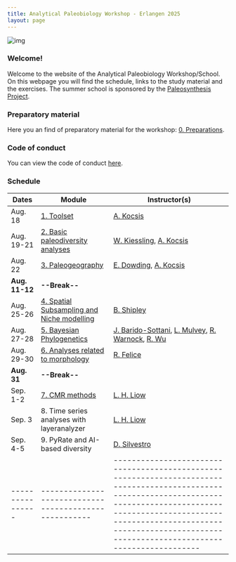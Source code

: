```yaml
---
title: Analytical Paleobiology Workshop - Erlangen 2025
layout: page
---
```


![img]({{site.baseurl}}/images/erlangen.jpg) 


### Welcome!

Welcome to the website of the Analytical Paleobiology Workshop/School. On this webpage you will find the schedule, links to the study material and the exercises. The summer school is sponsored by the [Paleosynthesis Project](http://www.paleosynthesis.de/).

### Preparatory material

Here you an find of preparatory material for the workshop: [0. Preparations]({{site.url}}{{site.baseurl}}/prepare/). 

### Code of conduct

You can view the code of conduct [here]({{site.baseurl}}/code_of_conduct/). 

### Schedule

| Dates          | Module                                              | Instructor(s)                                                                                                                                                                                                                                                     |
|----------------|-----------------------------------------------------|-------------------------------------------------------------------------------------------------------------------------------------------------------------------------------------------------------------------------------------------------------------------|
| Aug. 18        | [1. Toolset]({{site.url}}{{site.baseurl}}/toolset/) | [A. Kocsis](https://www.gzn.nat.fau.de/palaeontologie/team/wissenschaftler/kocsis/)                                                                                                                                                                               |
| Aug. 19-21     | [2. Basic paleodiversity analyses]({{site.url}}{{site.baseurl}}/paleodiversity/)                    | [W. Kiessling](https://www.gzn.nat.fau.de/palaeontologie/team/professors/kiessling/), [A. Kocsis](https://www.gzn.nat.fau.de/palaeontologie/team/wissenschaftler/kocsis/) |
| Aug. 22        | [3. Paleogeography]({{site.url}}{{site.baseurl}}/paleogeography/)                                   | [E. Dowding](https://www.gzn.nat.fau.de/palaeontologie/team/wissenschaftler/elizabeth-dowding/), [A. Kocsis](https://www.gzn.nat.fau.de/palaeontologie/team/wissenschaftler/kocsis/)                                                                              |
| **Aug. 11-12** | **--Break--**                                       |                                                                                                                                                                                                                                                                   |
| Aug. 25-26     | [4. Spatial Subsampling and Niche modelling]({{site.url}}{{site.baseurl}}/ssub-niches)          | [B. Shipley](https://palaeobiology.web.ox.ac.uk/people/benjamin-shipley)                                                                                                                                                                                                         |
| Aug. 27-28     | [5. Bayesian Phylogenetics]({{site.url}}{{site.baseurl}}/phylogenetics/) | [J. Barido-Sottani](https://bjoelle.github.io), [L. Mulvey](https://www.seresearch.qmul.ac.uk/cefg/people/lmulvey/), [R.  Warnock](https://www.gzn.nat.fau.eu/palaeontologie/team/professors/rachel-warnock/), [R. Wu](https://www.bristol.ac.uk/people/person/Ruolin-Wu-bfabedb2-9cdf-4fdc-aa54-1cb094f7f1e6/)                                                                                |
| Aug. 29-30     | [6. Analyses related to morphology]({{site.url}}{{site.baseurl}}/morphometrics/)                    | [R. Felice](https://rnfelice.github.io/index.html)                                                                                                                            |
| **Aug. 31**    | **--Break--**                                       |                                                                                                                                                                                                                                                                   |
| Sep. 1-2       | [7. CMR methods]({{site.url}}{{site.baseurl}}/cmr/)                                      | [L. H. Liow](https://leehsiangliow.com/)                                                                                                                                                                                                                          |
| Sep. 3         | 8. Time series analyses with layeranalyzer          | [L. H. Liow](https://leehsiangliow.com/)                                                                                                                                                                                                                          |
| Sep. 4-5       | 9. PyRate and AI-based diversity                    | [D. Silvestro](https://bsse.ethz.ch/people/detail-person.MzYwMTE2.TGlzdC8yNjY5LC0xMDExNjczNjI=.html)                                                                                                                                                                                |
|----------------|-----------------------------------------------------|-------------------------------------------------------------------------------------------------------------------------------------------------------------------------------------------------------------------------------------------------------------------|

